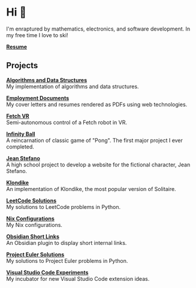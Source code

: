 # Hi :wave:

I'm enraptured by mathematics, electronics, and software development. In my free time I love to ski!

**[Resume](./RESUME.pdf)**

## Projects

[**Algorithms and Data Structures**][algorithms-and-data-structures]  
My implementation of algorithms and data structures.

[**Employment Documents**][employment-documents]  
My cover letters and resumes rendered as PDFs using web technologies.

[**Fetch VR**][fetch-vr]  
Semi-autonomous control of a Fetch robot in VR.

[**Infinity Ball**][infinity-ball]  
A reincarnation of classic game of "Pong". The first major project I ever completed.

[**Jean Stefano**][jean-stefano]  
A high school project to develop a website for the fictional character, Jean Stefano.

[**Klondike**][klondike]  
An implementation of Klondike, the most popular version of Solitaire.

[**LeetCode Solutions**][leetcode-solutions]  
My solutions to LeetCode problems in Python.

[**Nix Configurations**][nix-configurations]  
My Nix configurations.

[**Obsidian Short Links**][obsidian-short-links]  
An Obsidian plugin to display short internal links.

[**Project Euler Solutions**][project-euler-solutions]  
My solutions to Project Euler problems in Python.

[**Visual Studio Code Experiments**][vscode-experiments]  
My incubator for new Visual Studio Code extension ideas.

[algorithms-and-data-structures]: https://github.com/scottwillmoore/algorithms-and-data-structures
[employment-documents]: https://github.com/scottwillmoore/employment-documents
[fetch-vr]: https://github.com/scottwillmoore/fetch-vr
[infinity-ball]: https://github.com/scottwillmoore/infinity-ball
[jean-stefano]: https://github.com/scottwillmoore/jean-stefano
[klondike]: https://github.com/scottwillmoore/klondike
[leetcode-solutions]: https://github.com/scottwillmoore/leetcode-solutions
[nix-configurations]: https://github.com/scottwillmoore/nix-configurations
[obsidian-short-links]: https://github.com/scottwillmoore/obsidian-short-links
[project-euler-solutions]: https://github.com/scottwillmoore/project-euler-solutions
[vscode-experiments]: https://github.com/scottwillmoore/vscode-experiments
